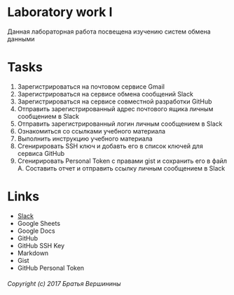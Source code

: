 # Laboratory work I

Данная лабораторная работа посвещена изучению систем обмена данными

# Tasks

 1. Зарегистрироваться на почтовом сервисе Gmail
 2. Зарегистрироваться на сервисе обмена сообщений Slack
 3. Зарегистрироваться на сервисе совместной разработки GitHub
 4. Отправить зарегистрированный адрес почтового ящика личным сообщением в Slack
 5. Отправить зарегистрированный логин личным сообщением в Slack
 6. Ознакомиться со ссылками учебного материала
 7. Выполнить инструкцию учебного материала
 8. Сгенирировать SSH ключ и добавть его в список ключей для сервиса GitHub
 9. Сгенирировать Personal Token с правами gist и сохранить его в файл
 A. Составить отчет и отправить ссылку личным сообщением в Slack
# Links

- [Slack](https://slack.com/)
- Google Sheets
- Google Docs
- GitHub
- GitHub SSH Key
- Markdown
- Gist
- GitHub Personal Token
###### Copyright (c) 2017 Братья Вершинины
